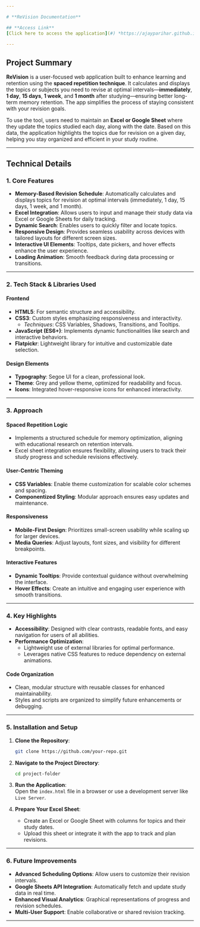 ```yaml
---

# **ReVision Documentation**

## **Access Link**  
[Click here to access the application](#) *https://ajayparihar.github.io/ReVision*

---
```


## **Project Summary**  
**ReVision** is a user-focused web application built to enhance learning and retention using the **spaced repetition technique**. It calculates and displays the topics or subjects you need to revise at optimal intervals—**immediately**, **1 day**, **15 days**, **1 week**, and **1 month** after studying—ensuring better long-term memory retention. The app simplifies the process of staying consistent with your revision goals.  

To use the tool, users need to maintain an **Excel or Google Sheet** where they update the topics studied each day, along with the date. Based on this data, the application highlights the topics due for revision on a given day, helping you stay organized and efficient in your study routine.

---

## **Technical Details**

### **1. Core Features**  
- **Memory-Based Revision Schedule**: Automatically calculates and displays topics for revision at optimal intervals (immediately, 1 day, 15 days, 1 week, and 1 month).  
- **Excel Integration**: Allows users to input and manage their study data via Excel or Google Sheets for daily tracking.  
- **Dynamic Search**: Enables users to quickly filter and locate topics.  
- **Responsive Design**: Provides seamless usability across devices with tailored layouts for different screen sizes.  
- **Interactive UI Elements**: Tooltips, date pickers, and hover effects enhance the user experience.  
- **Loading Animation**: Smooth feedback during data processing or transitions.  

---

### **2. Tech Stack & Libraries Used**  

#### **Frontend**  
- **HTML5**: For semantic structure and accessibility.  
- **CSS3**: Custom styles emphasizing responsiveness and interactivity.  
  - *Techniques*: CSS Variables, Shadows, Transitions, and Tooltips.  
- **JavaScript (ES6+)**: Implements dynamic functionalities like search and interactive behaviors.  
- **Flatpickr**: Lightweight library for intuitive and customizable date selection.  

#### **Design Elements**  
- **Typography**: Segoe UI for a clean, professional look.  
- **Theme**: Grey and yellow theme, optimized for readability and focus.  
- **Icons**: Integrated hover-responsive icons for enhanced interactivity.

---

### **3. Approach**  

#### **Spaced Repetition Logic**  
- Implements a structured schedule for memory optimization, aligning with educational research on retention intervals.  
- Excel sheet integration ensures flexibility, allowing users to track their study progress and schedule revisions effectively.

#### **User-Centric Theming**  
- **CSS Variables**: Enable theme customization for scalable color schemes and spacing.  
- **Componentized Styling**: Modular approach ensures easy updates and maintenance.  

#### **Responsiveness**  
- **Mobile-First Design**: Prioritizes small-screen usability while scaling up for larger devices.  
- **Media Queries**: Adjust layouts, font sizes, and visibility for different breakpoints.  

#### **Interactive Features**  
- **Dynamic Tooltips**: Provide contextual guidance without overwhelming the interface.  
- **Hover Effects**: Create an intuitive and engaging user experience with smooth transitions.  

---

### **4. Key Highlights**  
- **Accessibility**: Designed with clear contrasts, readable fonts, and easy navigation for users of all abilities.  
- **Performance Optimization**:  
  - Lightweight use of external libraries for optimal performance.  
  - Leverages native CSS features to reduce dependency on external animations.  

#### **Code Organization**  
- Clean, modular structure with reusable classes for enhanced maintainability.  
- Styles and scripts are organized to simplify future enhancements or debugging.  

---

### **5. Installation and Setup**  

1. **Clone the Repository**:  
   ```bash
   git clone https://github.com/your-repo.git
   ```  

2. **Navigate to the Project Directory**:  
   ```bash
   cd project-folder
   ```  

3. **Run the Application**:  
   Open the `index.html` file in a browser or use a development server like `Live Server`.

4. **Prepare Your Excel Sheet**:  
   - Create an Excel or Google Sheet with columns for topics and their study dates.  
   - Upload this sheet or integrate it with the app to track and plan revisions.  

---

### **6. Future Improvements**  
- **Advanced Scheduling Options**: Allow users to customize their revision intervals.  
- **Google Sheets API Integration**: Automatically fetch and update study data in real time.  
- **Enhanced Visual Analytics**: Graphical representations of progress and revision schedules.  
- **Multi-User Support**: Enable collaborative or shared revision tracking.  

--- 
